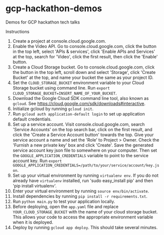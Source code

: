 # gcp-hackathon-demos
Demos for GCP hackathon tech talks

Instructions

1. Create a project at console.cloud.google.com.
1. Enable the Video API. Go to console.cloud.google.com, click the button in the top left, select 'APIs & services', click 'Enable APIs and Services' at the top, search for 'Video', click the first result, then click the 'Enable' button.
1. Create a Cloud Storage bucket. Go to console.cloud.google.com, click the button in the top left, scroll down and select 'Storage', click 'Create Bucket' at the top, and name your bucket the same as your project ID.
1. Set the `CLOUD_STORAGE_BUCKET` environment variable to your Cloud Storage bucket using command line. Run `export CLOUD_STORAGE_BUCKET=INSERT_NAME_OF_YOUR_BUCKET`.
1. Download the Google Cloud SDK command line tool, also known as `gcloud`. See https://cloud.google.com/sdk/downloads#interactive.
1. Initialize gcloud by running `gcloud init`.
1. Run `gcloud auth application-default login` to set up application default credentials.
1. Set up a service account. Visit console.cloud.google.com, search 'Service Accounts' on the top search bar, click on the first result, and click the 'Create a Service Account button' towards the top. Give your service account a name and set the 'Role' to Project > Owner. Check the 'Furnish a new private key' box and click 'Create'. Save the generated service account key json file to somewhere on your computer. Then set the `GOOGLE_APPLICATION_CREDENTIALS` variable to point to the service account key. Run `export GOOGLE_APPLICATION_CREDENTIALS=/path/to/your/service/account/key.json`.
1. Set up your virtual environment by running `virtualenv env`. If you do not already have `virtualenv` installed, run 'sudo easy_install pip' and then 'pip install virtualenv'.
1. Enter your virtual environment by running `source env/bin/activate`.
1. Install dependencies by running `pip install -r requirements.txt`.
1. Run `python main.py` to test your application locally.
1. Before deploying, open the `app.yaml` file and replace `YOUR_CLOUD_STORAGE_BUCKET` with the name of your cloud storage bucket. This allows your code to access the appropriate environment variable when it is deployed.
1. Deploy by running `gcloud app deploy`. This should take several minutes.
